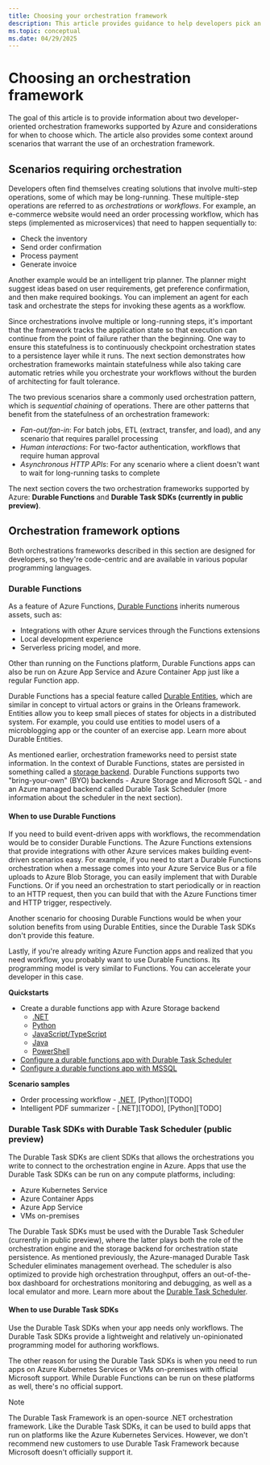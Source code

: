 ```yaml
---
title: Choosing your orchestration framework
description: This article provides guidance to help developers pick an orchestration framework.
ms.topic: conceptual
ms.date: 04/29/2025
---
```


# Choosing an orchestration framework

The goal of this article is to provide information about two developer-oriented orchestration frameworks supported by Azure and considerations for when to choose which. The article also provides some context around scenarios that warrant the use of an orchestration framework. 

## Scenarios requiring orchestration 
Developers often find themselves creating solutions that involve multi-step operations, some of which may be long-running. These multiple-step operations are referred to as *orchestrations* or *workflows*. For example, an e-commerce website would need an order processing workflow, which has steps (implemented as microservices) that need to happen sequentially to:
- Check the inventory
- Send order confirmation
- Process payment
- Generate invoice

Another example would be an intelligent trip planner. The planner might suggest ideas based on user requirements, get preference confirmation, and then make required bookings. You can implement an agent for each task and orchestrate the steps for invoking these agents as a workflow.

Since orchestrations involve multiple or long-running steps, it's important that the framework tracks the application state so that execution can continue from the point of failure rather than the beginning. One way to ensure this statefulness is to continuously checkpoint orchestration states to a persistence layer while it runs. The next section demonstrates how orchestration frameworks maintain statefulness while also taking care automatic retries while you orchestrate your workflows without the burden of architecting for fault tolerance. 

The two previous scenarios share a commonly used orchestration pattern, which is *sequential chaining* of operations. There are other patterns that benefit from the statefulness of an orchestration framework: 
- *Fan-out/fan-in*: For batch jobs, ETL (extract, transfer, and load), and any scenario that requires parallel processing 
- *Human interactions*: For two-factor authentication, workflows that require human approval 
- *Asynchronous HTTP APIs*: For any scenario where a client doesn't want to wait for long-running tasks to complete 

The next section covers the two orchestration frameworks supported by Azure: **Durable Functions** and **Durable Task SDKs (currently in public preview)**. 

## Orchestration framework options 
Both orchestrations frameworks described in this section are designed for developers, so they're code-centric and are available in various popular programming languages. 

### Durable Functions 
As a feature of Azure Functions, [Durable Functions](../durable-functions-overview.md) inherits numerous assets, such as:
- Integrations with other Azure services through the Functions extensions
- Local development experience
- Serverless pricing model, and more. 

Other than running on the Functions platform, Durable Functions apps can also be run on Azure App Service and Azure Container App just like a regular Function app. 

Durable Functions has a special feature called [Durable Entities](../durable-functions-entities.md), which are similar in concept to virtual actors or grains in the Orleans framework. Entities allow you to keep small pieces of states for objects in a distributed system. For example, you could use entities to model users of a microblogging app or the counter of an exercise app. Learn more about Durable Entities. 

As mentioned earlier, orchestration frameworks need to persist state information. In the context of Durable Functions, states are persisted in something called a [storage backend](../durable-functions-storage-providers.md). Durable Functions supports two "bring-your-own" (BYO) backends - Azure Storage and Microsoft SQL - and an Azure managed backend called Durable Task Scheduler (more information about the scheduler in the next section). 

#### When to use Durable Functions
If you need to build event-driven apps with workflows, the recommendation would be to consider Durable Functions. The Azure Functions extensions that provide integrations with other Azure services makes building event-driven scenarios easy. For example, if you need to start a Durable Functions orchestration when a message comes into your Azure Service Bus or a file uploads to Azure Blob Storage, you can easily implement that with Durable Functions. Or if you need an orchestration to start periodically or in reaction to an HTTP request, then you can build that with the Azure Functions timer and HTTP trigger, respectively. 

Another scenario for choosing Durable Functions would be when your solution benefits from using Durable Entities, since the Durable Task SDKs don't provide this feature. 

Lastly, if you're already writing Azure Function apps and realized that you need workflow, you probably want to use Durable Functions. Its programming model is very similar to Functions. You can accelerate your developer in this case. 

**Quickstarts** 
- Create a durable functions app with Azure Storage backend
    - [.NET](../durable-functions-isolated-create-first-csharp.md)
    - [Python](../quickstart-python-vscode.md)
    - [JavaScript/TypeScript](../quickstart-js-vscode.md)
    - [Java](../quickstart-java.md)
    - [PowerShell](../quickstart-powershell-vscode.md)
- [Configure a durable functions app with Durable Task Scheduler](./quickstart-durable-task-scheduler.md)
- [Configure a durable functions app with MSSQL](../quickstart-mssql.md)

**Scenario samples**
- Order processing workflow - [.NET](/samples/azure-samples/durable-functions-order-processing/durable-func-order-processing/), [Python][TODO]
- Intelligent PDF summarizer - [.NET][TODO], [Python][TODO]

### Durable Task SDKs with Durable Task Scheduler (public preview)
The Durable Task SDKs are client SDKs that allows the orchestrations you write to connect to the orchestration engine in Azure. Apps that use the Durable Task SDKs can be run on any compute platforms, including:
- Azure Kubernetes Service
- Azure Container Apps
- Azure App Service
- VMs on-premises

The Durable Task SDKs must be used with the Durable Task Scheduler (currently in public preview), where the latter plays both the role of the orchestration engine and the storage backend for orchestration state persistence. As mentioned previously, the Azure-managed Durable Task Scheduler eliminates management overhead. The scheduler is also optimized to provide high orchestration throughput, offers an out-of-the-box dashboard for orchestrations monitoring and debugging, as well as a local emulator and more. Learn more about the [Durable Task Scheduler](./durable-task-scheduler.md). 

#### When to use Durable Task SDKs
Use the Durable Task SDKs when your app needs only workflows. The Durable Task SDKs provide a lightweight and relatively un-opinionated programming model for authoring workflows. 

The other reason for using the Durable Task SDKs is when you need to run apps on Azure Kubernetes Services or VMs on-premises with official Microsoft support. While Durable Functions can be run on these platforms as well, there's no official support. 

<!-- uncomment in quickstart PR 
**Quickstarts** 
- [.NET][TODO]
- [Python][TODO]
- [Java][TODO] 
-->

> [!NOTE]
> The Durable Task Framework is an open-source .NET orchestration framework. Like the Durable Task SDKs, it can be used to build apps that run on platforms like the Azure Kubernetes Services. However, we don't recommend new customers to use Durable Task Framework because Microsoft doesn't officially support it. 





